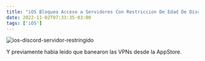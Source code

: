 ```yaml
---
title: "iOS Bloquea Acceso a Servidores Con Restriccion De Edad De Discord"
date: 2022-11-02T07:33:35-03:00
tags: ['iOS']
---
```

![ios-discord-servidor-restringido](/img/discord_iOS_restringido.jpg)

Y previamente habia leido que banearon las VPNs desde la AppStore.
